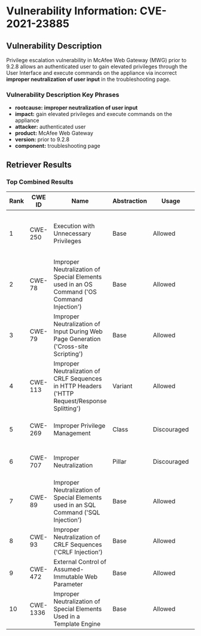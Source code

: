 # Vulnerability Information: CVE-2021-23885

## Vulnerability Description
Privilege escalation vulnerability in McAfee Web Gateway (MWG) prior to 9.2.8 allows an authenticated user to gain elevated privileges through the User Interface and execute commands on the appliance via incorrect **improper neutralization of user input** in the troubleshooting page.

### Vulnerability Description Key Phrases
- **rootcause:** **improper neutralization of user input**
- **impact:** gain elevated privileges and execute commands on the appliance
- **attacker:** authenticated user
- **product:** McAfee Web Gateway
- **version:** prior to 9.2.8
- **component:** troubleshooting page

## Retriever Results

### Top Combined Results

| Rank | CWE ID | Name | Abstraction | Usage | Combined Score | Retrievers | Individual Scores |
|------|--------|------|-------------|-------|---------------|------------|-------------------|
| 1 | CWE-250 | Execution with Unnecessary Privileges | Base | Allowed | 0.6144 | dense, sparse, graph | dense: 0.578, sparse: 0.182, graph: 0.619 |
| 2 | CWE-78 | Improper Neutralization of Special Elements used in an OS Command ('OS Command Injection') | Base | Allowed | 0.4208 | sparse, graph | sparse: 0.200, graph: 0.857 |
| 3 | CWE-79 | Improper Neutralization of Input During Web Page Generation ('Cross-site Scripting') | Base | Allowed | 0.3940 | sparse, graph | sparse: 0.177, graph: 0.819 |
| 4 | CWE-113 | Improper Neutralization of CRLF Sequences in HTTP Headers ('HTTP Request/Response Splitting') | Variant | Allowed | 0.3125 | sparse, graph | sparse: 0.181, graph: 0.657 |
| 5 | CWE-269 | Improper Privilege Management | Class | Discouraged | 0.1912 | dense, sparse | dense: 0.602, sparse: 0.221 |
| 6 | CWE-707 | Improper Neutralization | Pillar | Discouraged | 0.1509 | dense, sparse | dense: 0.561, sparse: 0.295 |
| 7 | CWE-89 | Improper Neutralization of Special Elements used in an SQL Command ('SQL Injection') | Base | Allowed | 0.1105 | sparse | sparse: 0.193 |
| 8 | CWE-93 | Improper Neutralization of CRLF Sequences ('CRLF Injection') | Base | Allowed | 0.1074 | sparse | sparse: 0.188 |
| 9 | CWE-472 | External Control of Assumed-Immutable Web Parameter | Base | Allowed | 0.1021 | sparse | sparse: 0.179 |
| 10 | CWE-1336 | Improper Neutralization of Special Elements Used in a Template Engine | Base | Allowed | 0.1019 | sparse | sparse: 0.178 |

